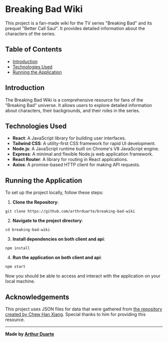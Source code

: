 # Breaking Bad Wiki
This project is a fan-made wiki for the TV series "Breaking Bad" and its prequel "Better Call Saul". It provides detailed information about the characters of the series.

## Table of Contents
- [Introduction](#introduction)
- [Technologies Used](#technologies-used)
- [Running the Application](#running-the-application)

## Introduction
The Breaking Bad Wiki is a comprehensive resource for fans of the "Breaking Bad" universe. It allows users to explore detailed information about characters, their backgrounds, and their roles in the series.

## Technologies Used
- **React**: A JavaScript library for building user interfaces.
- **Tailwind CSS**: A utility-first CSS framework for rapid UI development.
- **Node.js**: A JavaScript runtime built on Chrome's V8 JavaScript engine.
- **Express**: A minimal and flexible Node.js web application framework.
- **React Router**: A library for routing in React applications.
- **Axios**: A promise-based HTTP client for making API requests.

## Running the Application
To set up the project locally, follow these steps:

1. **Clone the Repository**:
````
git clone https://github.com/arthrduarte/breaking-bad-wiki
````

2. **Navigate to the project directory**:
````
cd breaking-bad-wiki
````

3. **Install dependencies on both client and api**:
````
npm install
````

4. **Run the application on both client and api**:
````
npm start
````

Now you should be able to access and interact with the application on your local machine.

## Acknowledgements
This project uses JSON files for data that were gathered from [the repository created by Chew Han Xiang](https://github.com/chewhx/breaking-bad/tree/main). Special thanks to him for providing this resource.

---

**Made by [Arthur Duarte](https://github.com/arthrduarte)**

